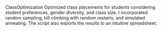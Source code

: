 ClassOptimization
Optimized class placements for students considering student preferences, gender diversity, and class size. I incorporated random sampling, hill climbing with random restarts, and simulated annealing. The script also exports the results to an intuitive spreadsheet. 
